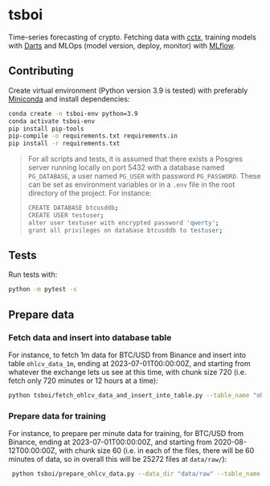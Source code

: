 # tsboi

Time-series forecasting of crypto. Fetching data with [cctx](https://github.com/ccxt/ccxt), training models with [Darts](https://github.com/unit8co/darts) and MLOps (model version, deploy, monitor) with [MLflow](https://github.com/mlflow/mlflow).

## Contributing

Create virtual environment (Python version 3.9 is tested) with preferably [Miniconda](https://docs.conda.io/en/latest/miniconda.html) and install dependencies:

```bash
conda create -n tsboi-env python=3.9
conda activate tsboi-env
pip install pip-tools
pip-compile -o requirements.txt requirements.in
pip install -r requirements.txt
```

> For all scripts and tests, it is assumed that there exists a Posgres server running locally on port 5432 with a database named `PG_DATABASE`, a user named `PG_USER` with password `PG_PASSWORD`. These can be set as environment variables or in a `.env` file in the root directory of the project.
> For instance:
> ```bash
> CREATE DATABASE btcusddb;
> CREATE USER testuser;
> alter user testuser with encrypted password 'qwerty';
> grant all privileges on database btcusddb to testuser;
> ```

## Tests

Run tests with:

```bash
python -m pytest -s
```

## Prepare data

### Fetch data and insert into database table

For instance, to fetch 1m data for BTC/USD from Binance and insert into table `ohlcv_data_1m`, ending at 2023-07-01T00:00:00Z, and starting from whatever the exchange lets us see at this time, with chunk size 720 (i.e. fetch only 720 minutes or 12 hours at a time):
```bash
python tsboi/fetch_ohlcv_data_and_insert_into_table.py --table_name "ohlcv_data_1m" --symbol "BTC/USD" --exchange_name "binance" --end_timestamp "2023-07-01T00:00:00Z" --periodicity "1m" --chunk_size 720
```

### Prepare data for training

For instance, to prepare per minute data for training, for BTC/USD from Binance, ending at 2023-07-01T00:00:00Z, and starting from 2020-08-12T00:00:00Z, with chunk size 60 (i.e. in each of the files, there will be 60 minutes of data, so in overall this will be 25272 files at `data/raw/`):
```bash
 python tsboi/prepare_ohlcv_data.py --data_dir "data/raw" --table_name "ohlcv_data" --from_timestamp "2020-08-12T00:00:00Z" --end_timestamp "2023-07-01T00:00:00Z" --periodicity "minute" --chunk_size 60
```
